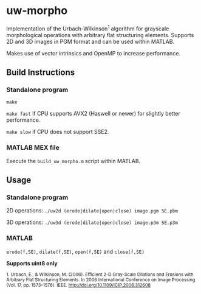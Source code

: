 # uw-morpho
Implementation of the Urbach-Wilkinson<sup>1</sup> algorithm for grayscale morphological operations with arbitrary flat structuring elements. Supports 2D and 3D images in PGM format and can be used within MATLAB.

Makes use of vector intrinsics and OpenMP to increase performance. 

## Build Instructions
### Standalone program

`make`

`make fast` if CPU supports AVX2 (Haswell or newer) for slightly better performance.

`make slow` if CPU does not support SSE2.

### MATLAB MEX file

Execute the `build_uw_morpho.m` script within MATLAB.



## Usage

### Standalone program

2D operations: `./uw2d (erode|dilate|open|close) image.pgm SE.pbm`

3D operations: `./uw3d (erode|dilate|open|close) image.p3m SE.p3m`

### MATLAB

`erode(f,SE)`, `dilate(f,SE)`, `open(f,SE)` and `close(f,SE)`

**Supports uint8 only**

<sup>1. Urbach, E., & Wilkinson, M. (2006). Efficient 2-D Gray-Scale Dilations and Erosions with Arbitrary Flat Structuring Elements. In 2006 International Conference on Image Processing (Vol. 17, pp. 1573–1576). IEEE. http://doi.org/10.1109/ICIP.2006.312608</sup>
